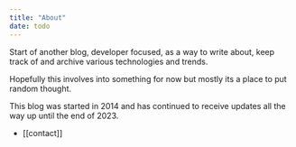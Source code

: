 ```yaml
---
title: "About"
date: todo
---
```


Start of another blog, developer focused, as a way to write about, keep track of and archive various technologies and trends.

Hopefully this involves into something for now but mostly its a place to put random thought.

This blog was started in 2014 and has continued to receive updates all the way up until the end
of 2023.

- [[contact]]
